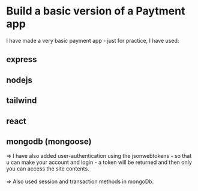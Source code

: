 
# Build a basic version of a Paytment app

I have made a very basic payment app - just for practice, I have used: 
## express 
## nodejs 
## tailwind 
## react 
## mongodb (mongoose) 

=> I have also added user-authentication using the jsonwebtokens - so that u can make your account and login - a token will be returned and then only you can access the site contents.
 <br><br> => Also used session and transaction methods in mongoDb.
